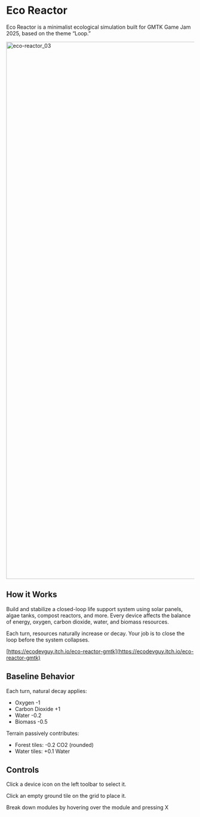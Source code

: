 # Eco Reactor

Eco Reactor is a minimalist ecological simulation built for GMTK Game Jam 2025, based on the theme “Loop.”

<img width="2554" height="1436" alt="eco-reactor_03" src="https://github.com/user-attachments/assets/2089eb82-71a7-4e6e-b528-838970323e25" />


## How it Works

Build and stabilize a closed-loop life support system using solar panels, algae tanks, compost reactors, and more. Every device affects the balance of energy, oxygen, carbon dioxide, water, and biomass resources.

Each turn, resources naturally increase or decay. Your job is to close the loop before the system collapses.

[https://ecodevguy.itch.io/eco-reactor-gmtk](https://ecodevguy.itch.io/eco-reactor-gmtk)

## Baseline Behavior

Each turn, natural decay applies:

- Oxygen -1
- Carbon Dioxide +1
- Water -0.2
- Biomass -0.5

Terrain passively contributes:

- Forest tiles: -0.2 CO2 (rounded)
- Water tiles: +0.1 Water

## Controls

Click a device icon on the left toolbar to select it. 

Click an empty ground tile on the grid to place it.

Break down modules by hovering over the module and pressing X
